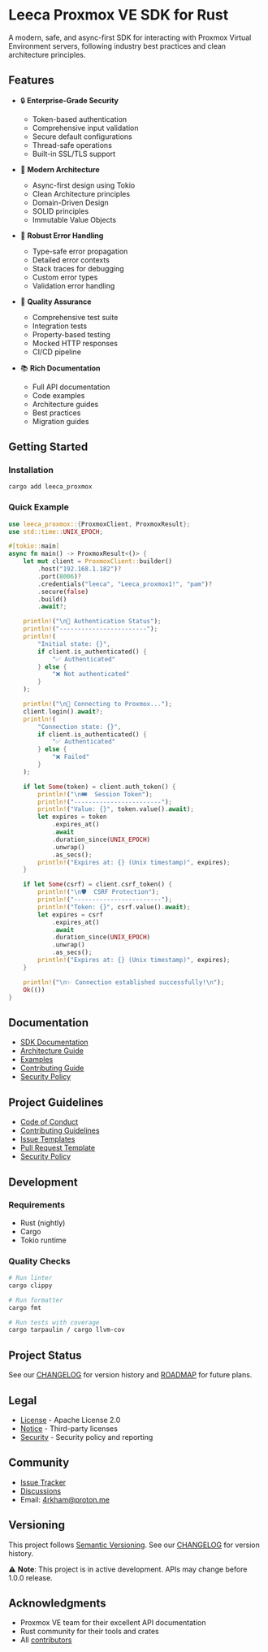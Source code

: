 # Leeca Proxmox VE SDK for Rust

A modern, safe, and async-first SDK for interacting with Proxmox Virtual Environment servers, following industry best practices and clean architecture principles.

## Features

- 🔒 **Enterprise-Grade Security**
  - Token-based authentication
  - Comprehensive input validation
  - Secure default configurations
  - Thread-safe operations
  - Built-in SSL/TLS support

- 🚀 **Modern Architecture**
  - Async-first design using Tokio
  - Clean Architecture principles
  - Domain-Driven Design
  - SOLID principles
  - Immutable Value Objects

- 💪 **Robust Error Handling**
  - Type-safe error propagation
  - Detailed error contexts
  - Stack traces for debugging
  - Custom error types
  - Validation error handling

- 🧪 **Quality Assurance**
  - Comprehensive test suite
  - Integration tests
  - Property-based testing
  - Mocked HTTP responses
  - CI/CD pipeline

- 📚 **Rich Documentation**
  - Full API documentation
  - Code examples
  - Architecture guides
  - Best practices
  - Migration guides

## Getting Started

### Installation

```
cargo add leeca_proxmox
```

### Quick Example

```rust
use leeca_proxmox::{ProxmoxClient, ProxmoxResult};
use std::time::UNIX_EPOCH;

#[tokio::main]
async fn main() -> ProxmoxResult<()> {
    let mut client = ProxmoxClient::builder()
        .host("192.168.1.182")?
        .port(8006)?
        .credentials("leeca", "Leeca_proxmox1!", "pam")?
        .secure(false)
        .build()
        .await?;

    println!("\n🔑 Authentication Status");
    println!("------------------------");
    println!(
        "Initial state: {}",
        if client.is_authenticated() {
            "✅ Authenticated"
        } else {
            "❌ Not authenticated"
        }
    );

    println!("\n📡 Connecting to Proxmox...");
    client.login().await?;
    println!(
        "Connection state: {}",
        if client.is_authenticated() {
            "✅ Authenticated"
        } else {
            "❌ Failed"
        }
    );

    if let Some(token) = client.auth_token() {
        println!("\n🎟️  Session Token");
        println!("------------------------");
        println!("Value: {}", token.value().await);
        let expires = token
            .expires_at()
            .await
            .duration_since(UNIX_EPOCH)
            .unwrap()
            .as_secs();
        println!("Expires at: {} (Unix timestamp)", expires);
    }

    if let Some(csrf) = client.csrf_token() {
        println!("\n🛡️  CSRF Protection");
        println!("------------------------");
        println!("Token: {}", csrf.value().await);
        let expires = csrf
            .expires_at()
            .await
            .duration_since(UNIX_EPOCH)
            .unwrap()
            .as_secs();
        println!("Expires at: {} (Unix timestamp)", expires);
    }

    println!("\n✨ Connection established successfully!\n");
    Ok(())
}
```

## Documentation

- [SDK Documentation](https://docs.rs/leeca_proxmox)
- [Architecture Guide](docs/architecture.md) <!-- TODO: Add architecture guide -->
- [Examples](examples/)
- [Contributing Guide](CONTRIBUTING.md)
- [Security Policy](SECURITY.md)

## Project Guidelines

- [Code of Conduct](CODE_OF_CONDUCT.md)
- [Contributing Guidelines](CONTRIBUTING.md)
- [Issue Templates](.github/ISSUE_TEMPLATE/)
- [Pull Request Template](.github/PULL_REQUEST_TEMPLATE.md)
- [Security Policy](SECURITY.md)

## Development

### Requirements

- Rust (nightly) <!-- Right now, we are using nightly for #[backtrace] not being stable yet -->
- Cargo
- Tokio runtime

### Quality Checks

```bash
# Run linter
cargo clippy

# Run formatter
cargo fmt

# Run tests with coverage
cargo tarpaulin / cargo llvm-cov
```

## Project Status

See our [CHANGELOG](CHANGELOG.md) for version history and [ROADMAP](ROADMAP.md) for future plans.

## Legal

- [License](LICENSE) - Apache License 2.0
- [Notice](NOTICE) - Third-party licenses
- [Security](SECURITY.md) - Security policy and reporting

## Community

- [Issue Tracker](https://github.com/0x4rkh4m/leeca_proxmox/issues)
- [Discussions](https://github.com/0x4rkh4m/leeca_proxmox/discussions)
- Email: [4rkham@proton.me](mailto:4rkham@proton.me)

## Versioning

This project follows [Semantic Versioning](https://semver.org/). See our [CHANGELOG](CHANGELOG.md) for version history.

⚠️ **Note**: This project is in active development. APIs may change before 1.0.0 release.

## Acknowledgments

- Proxmox VE team for their excellent API documentation
- Rust community for their tools and crates
- All [contributors](https://github.com/0x4rkh4m/leeca_proxmox/graphs/contributors)

